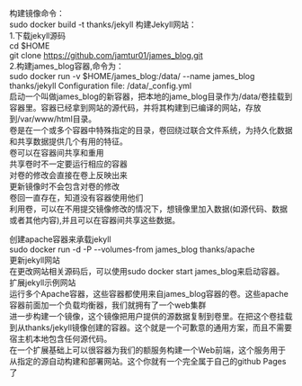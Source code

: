 构建镜像命令：<br/>
sudo docker build -t thanks/jekyll
构建Jekyll网站：<br/>
1.下载jekyll源码<br/>
cd $HOME<br/>
git clone https://github.com/jamtur01/james_blog.git<br/>
2.构建james_blog容器,命令为：<br/>
sudo docker run -v $HOME/james_blog:/data/ --name james_blog thanks/jekyll Configuration file: /data/_config.yml<br/>
    启动一个叫做james_blog的新容器，把本地的jame_blog目录作为/data/卷挂载到容器里。容器已经拿到网站的源代码，并将其构建到已编译的网站，存放到/var/www/html目录。<br/>
    卷是在一个或多个容器中特殊指定的目录，卷回绕过联合文件系统，为持久化数据和共享数据提供几个有用的特征。<br/>
    卷可以在容器间共享和重用<br/>
    共享卷时不一定要运行相应的容器<br/>
    对卷的修改会直接在卷上反映出来<br/>
    更新镜像时不会包含对卷的修改<br/>
    卷回一直存在，知道没有容器使用他们<br/>
    利用卷，可以在不用提交镜像修改的情况下，想镜像里加入数据(如源代码、数据或者其他内容),并且可以在容器间共享这些数据。<br/>
    
创建apache容器来承载jekyll<br/>
sudo docker run -d -P --volumes-from james_blog thanks/apache<br/>
更新jekyll网站<br/>
在更改网站相关源码后，可以使用sudo docker start james_blog来启动容器。<br/>
扩展jekyll示例网站<br/>
运行多个Apache容器，这些容器都使用来自james_blog容器的卷。这些apache容器前面加一个负载均衡器，我们就拥有了一个web集群<br/>
进一步构建一个镜像，这个镜像把用户提供的源数据复制到卷里。在把这个卷挂载到从thanks/jekyll镜像创建的容器。这个就是一个可歉意的通用方案，而且不需要宿主机本地包含任何源代码。<br/>
在一个扩展基础上可以很容器为我们的额服务构建一个Web前端，这个服务用于从指定的源自动构建和部署网站。这个你就有一个完全属于自己的github Pages了<br/>
